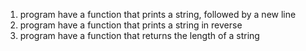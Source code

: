 1) program have a function that prints a string, followed by a new line
2) program have a function that prints a string in reverse
3) program have a function that returns the length of a string
